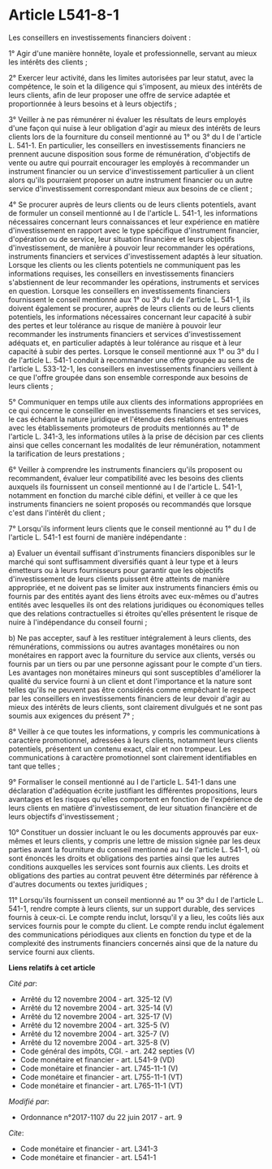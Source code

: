 # Article L541-8-1

Les conseillers en investissements financiers doivent :

1° Agir d'une manière honnête, loyale et professionnelle, servant au mieux les intérêts des clients ;

2° Exercer leur activité, dans les limites autorisées par leur statut, avec la compétence, le soin et la diligence qui
s'imposent, au mieux des intérêts de leurs clients, afin de leur proposer une offre de service adaptée et proportionnée à
leurs besoins et à leurs objectifs ;

3° Veiller à ne pas rémunérer ni évaluer les résultats de leurs employés d'une façon qui nuise à leur obligation d'agir au
mieux des intérêts de leurs clients lors de la fourniture du conseil mentionné au 1° ou 3° du I de l'article L. 541-1. En
particulier, les conseillers en investissements financiers ne prennent aucune disposition sous forme de rémunération,
d'objectifs de vente ou autre qui pourrait encourager les employés à recommander un instrument financier ou un service
d'investissement particulier à un client alors qu'ils pourraient proposer un autre instrument financier ou un autre service
d'investissement correspondant mieux aux besoins de ce client ;

4° Se procurer auprès de leurs clients ou de leurs clients potentiels, avant de formuler un conseil mentionné au I de
l'article L. 541-1, les informations nécessaires concernant leurs connaissances et leur expérience en matière
d'investissement en rapport avec le type spécifique d'instrument financier, d'opération ou de service, leur situation
financière et leurs objectifs d'investissement, de manière à pouvoir leur recommander les opérations, instruments financiers
et services d'investissement adaptés à leur situation. Lorsque les clients ou les clients potentiels ne communiquent pas les
informations requises, les conseillers en investissements financiers s'abstiennent de leur recommander les opérations,
instruments et services en question. Lorsque les conseillers en investissements financiers fournissent le conseil mentionné
aux 1° ou 3° du I de l'article L. 541-1, ils doivent également se procurer, auprès de leurs clients ou de leurs clients
potentiels, les informations nécessaires concernant leur capacité à subir des pertes et leur tolérance au risque de manière à
pouvoir leur recommander les instruments financiers et services d'investissement adéquats et, en particulier adaptés à leur
tolérance au risque et à leur capacité à subir des pertes. Lorsque le conseil mentionné aux 1° ou 3° du I de l'article L.
541-1 conduit à recommander une offre groupée au sens de l'article L. 533-12-1, les conseillers en investissements financiers
veillent à ce que l'offre groupée dans son ensemble corresponde aux besoins de leurs clients ;

5° Communiquer en temps utile aux clients des informations appropriées en ce qui concerne le conseiller en investissements
financiers et ses services, le cas échéant la nature juridique et l'étendue des relations entretenues avec les établissements
promoteurs de produits mentionnés au 1° de l'article L. 341-3, les informations utiles à la prise de décision par ces clients
ainsi que celles concernant les modalités de leur rémunération, notamment la tarification de leurs prestations ;

6° Veiller à comprendre les instruments financiers qu'ils proposent ou recommandent, évaluer leur compatibilité avec les
besoins des clients auxquels ils fournissent un conseil mentionné au I de l'article L. 541-1, notamment en fonction du marché
cible défini, et veiller à ce que les instruments financiers ne soient proposés ou recommandés que lorsque c'est dans
l'intérêt du client ;

7° Lorsqu'ils informent leurs clients que le conseil mentionné au 1° du I de l'article L. 541-1 est fourni de manière
indépendante :

a) Evaluer un éventail suffisant d'instruments financiers disponibles sur le marché qui sont suffisamment diversifiés quant à
leur type et à leurs émetteurs ou à leurs fournisseurs pour garantir que les objectifs d'investissement de leurs clients
puissent être atteints de manière appropriée, et ne doivent pas se limiter aux instruments financiers émis ou fournis par des
entités ayant des liens étroits avec eux-mêmes ou d'autres entités avec lesquelles ils ont des relations juridiques ou
économiques telles que des relations contractuelles si étroites qu'elles présentent le risque de nuire à l'indépendance du
conseil fourni ;

b) Ne pas accepter, sauf à les restituer intégralement à leurs clients, des rémunérations, commissions ou autres avantages
monétaires ou non monétaires en rapport avec la fourniture du service aux clients, versés ou fournis par un tiers ou par une
personne agissant pour le compte d'un tiers. Les avantages non monétaires mineurs qui sont susceptibles d'améliorer la
qualité du service fourni à un client et dont l'importance et la nature sont telles qu'ils ne peuvent pas être considérés
comme empêchant le respect par les conseillers en investissements financiers de leur devoir d'agir au mieux des intérêts de
leurs clients, sont clairement divulgués et ne sont pas soumis aux exigences du présent 7° ;

8° Veiller à ce que toutes les informations, y compris les communications à caractère promotionnel, adressées à leurs
clients, notamment leurs clients potentiels, présentent un contenu exact, clair et non trompeur. Les communications à
caractère promotionnel sont clairement identifiables en tant que telles ;

9° Formaliser le conseil mentionné au I de l'article L. 541-1 dans une déclaration d'adéquation écrite justifiant les
différentes propositions, leurs avantages et les risques qu'elles comportent en fonction de l'expérience de leurs clients en
matière d'investissement, de leur situation financière et de leurs objectifs d'investissement ;

10° Constituer un dossier incluant le ou les documents approuvés par eux-mêmes et leurs clients, y compris une lettre de
mission signée par les deux parties avant la fourniture du conseil mentionné au I de l'article L. 541-1, où sont énoncés les
droits et obligations des parties ainsi que les autres conditions auxquelles les services sont fournis aux clients. Les
droits et obligations des parties au contrat peuvent être déterminés par référence à d'autres documents ou textes
juridiques ;

11° Lorsqu'ils fournissent un conseil mentionné au 1° ou 3° du I de l'article L. 541-1, rendre compte à leurs clients, sur un
support durable, des services fournis à ceux-ci. Le compte rendu inclut, lorsqu'il y a lieu, les coûts liés aux services
fournis pour le compte du client. Le compte rendu inclut également des communications périodiques aux clients en fonction du
type et de la complexité des instruments financiers concernés ainsi que de la nature du service fourni aux clients.

**Liens relatifs à cet article**

_Cité par_:

  - Arrêté du 12 novembre 2004 - art. 325-12 (V)
  - Arrêté du 12 novembre 2004 - art. 325-14 (V)
  - Arrêté du 12 novembre 2004 - art. 325-17 (V)
  - Arrêté du 12 novembre 2004 - art. 325-5 (V)
  - Arrêté du 12 novembre 2004 - art. 325-7 (V)
  - Arrêté du 12 novembre 2004 - art. 325-8 (V)
  - Code général des impôts, CGI. - art. 242 septies (V)
  - Code monétaire et financier - art. L541-9 (VD)
  - Code monétaire et financier - art. L745-11-1 (V)
  - Code monétaire et financier - art. L755-11-1 (VT)
  - Code monétaire et financier - art. L765-11-1 (VT)

_Modifié par_:

  - Ordonnance n°2017-1107 du 22 juin 2017 - art. 9

_Cite_:

  - Code monétaire et financier - art. L341-3
  - Code monétaire et financier - art. L541-1
